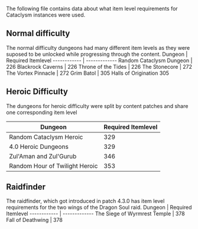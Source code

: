 The following file contains data about what item level requirements for Cataclysm instances were used.

## Normal difficulty

The normal difficulty dungeons had many different item levels as they were suposed to be unlocked while progressing through the content.
Dungeon | Required Itemlevel
------------ | -------------
Random Cataclysm Dungeon | 226
Blackrock Caverns | 226
Throne of the Tides | 226
The Stonecore | 272
The Vortex Pinnacle | 272
Grim Batol | 305
Halls of Origination 305

## Heroic Difficulty

The dungeons for heroic difficulty were split by content patches and share one corresponding item level

Dungeon | Required Itemlevel
------------ | -------------
Random Cataclysm Heroic | 329
4.0 Heroic Dungeons | 329
Zul'Aman and Zul'Gurub | 346
Random Hour of Twilight Heroic | 353

## Raidfinder

The raidfinder, which got introduced in patch 4.3.0 has item level requirements for the two wings of the Dragon Soul raid.
Dungeon | Required Itemlevel
------------ | -------------
The Siege of Wyrmrest Temple | 378
Fall of Deathwing | 378


